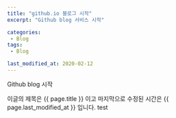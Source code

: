 ```yaml
---
title: "github.io 블로그 시작"
excerpt: "Github blog 서비스 시작"

categories:
 - Blog
tags:
 - Blog

last_modified_at: 2020-02-12
---
```


Github blog 시작

이글의 제목은 {{ page.title }} 이고
마지막으로 수정된 시간은 {{ page.last_modified_at }} 입니다.
test
